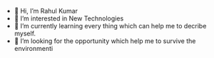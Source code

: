 - 👋 Hi, I’m Rahul Kumar
- 👀 I’m interested in New Technologies
- 🌱 I’m currently learning every thing which can help me to decribe myself.
- 💞️ I’m looking for the opportunity which help me to survive the environmenti

<!---
werahul/werahul is a ✨ special ✨ repository because its `README.md` (this file) appears on your GitHub profile.
You can click the Preview link to take a look at your changes.
--->
